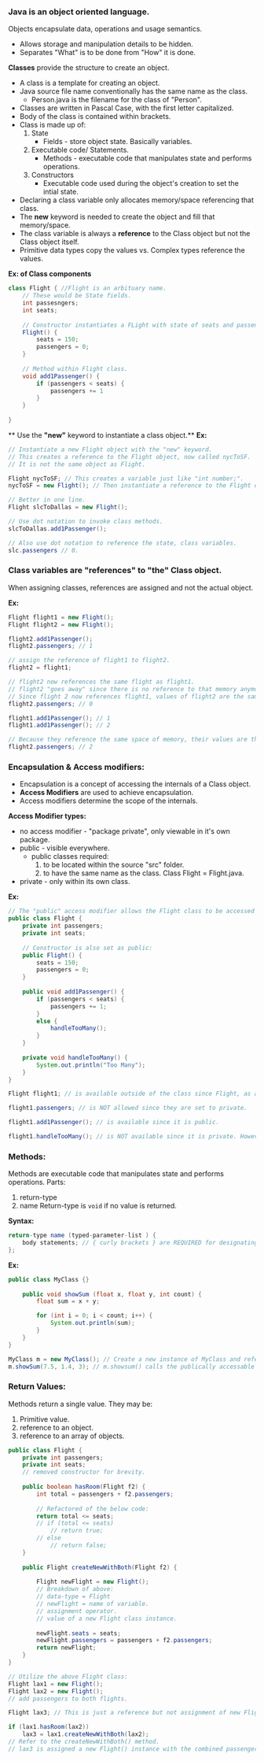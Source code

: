 ### Java is an object oriented language.

Objects encapsulate data, operations and usage semantics.
* Allows storage and manipulation details to be hidden.
* Separates "What" is to be done from "How" it is done.

**Classes** provide the structure to create an object.
* A class is a template for creating an object.
* Java source file name conventionally has the same name as the class.
	* Person.java is the filename for the class of "Person".
* Classes are written in Pascal Case, with the first letter capitalized.
* Body of the class is contained within brackets.
* Class is made up of:
	1. State
		* Fields - store object state. Basically variables.
	2. Executable code/ Statements.
		* Methods - executable code that manipulates state and performs operations.
	3. Constructors
	 	* Executable code used during the object's creation to set the intial state.
* Declaring a class variable only allocates memory/space referencing that class.
* The **new** keyword is needed to create the object and fill that memory/space.
* The class variable is always a **reference** to the Class object but not the Class object itself.
* Primitive data types copy the values vs. Complex types reference the values.

**Ex: of Class components**
```Java
class Flight { //Flight is an arbituary name. 
	// These would be State fields.
	int passesngers;
	int seats;
	
	// Constructor instantiates a FLight with state of seats and passenger count.
	Flight() {
		seats = 150;
		passengers = 0;
	}
	
	// Method within Flight class.
	void add1Passenger() {
		if (passengers < seats) {
			passengers += 1
		}
	}
	
}
```

** Use the **"new"** keyword to instantiate a class object.**
**Ex:**
```Java
// Instantiate a new Flight object with the "new" keyword.
// This creates a reference to the Flight object, now called nycToSF.
// It is not the same object as Flight.

Flight nycToSF; // This creates a variable just like "int number;".
nycToSF = new Flight(); // Then instantiate a reference to the Flight object using "()" and assign to the variable.

// Better in one line.
Flight slcToDallas = new Flight();

// Use dot notation to invoke class methods.
slcToDallas.add1Passenger();

// Also use dot notation to reference the state, class variables.
slc.passengers // 0.
```

### Class variables are **"references"** to "the" Class object.
When assigning classes, references are assigned and not the actual object.

**Ex:**
```Java
Flight flight1 = new Flight();
Flight flight2 = new Flight();

flight2.add1Passenger();
flight2.passengers; // 1

// assign the reference of flight1 to flight2.
flight2 = flight1;

// flight2 now references the same flight as flight1.
// flight2 "goes away" since there is no reference to that memory anymore.
// Since flight 2 now references flight1, values of flight2 are the same as flight1. They are two variables referencing the same object. 
flight2.passengers; // 0

flight1.add1Passenger(); // 1
flight1.add1Passenger(); // 2

// Because they reference the same space of memory, their values are the same.
flight2.passengers; // 2

```

### Encapsulation & Access modifiers:
* Encapsulation is a concept of accessing the internals of a Class object.
* **Access Modifiers** are used to achieve encapsulation.
* Access modifiers determine the scope of the internals.

**Access Modifier types:**
* no access modifier - "package private", only viewable in it's own package.
* public - visible everywhere.
	* public classes required:
		1. to be located within the source "src" folder.
		2. to have the same name as the class. Class Flight = Flight.java.
* private - only within its own class.

**Ex:**
```Java
// The "public" access modifier allows the Flight class to be accessed anywhere.
public class Flight {
	private int passengers;
	private int seats;
	
	// Constructor is also set as public:
	public Flight() {
		seats = 150;
		passengers = 0;
	}
	
	public void add1Passenger() {
		if (passengers < seats) {
			passengers += 1;
		}
		else {
			handleTooMany();
		}
	}
	
	private void handleTooMany() {
		System.out.println("Too Many");
	}
}

Flight flight1; // is available outside of the class since Flight, as a class, is public.

flight1.passengers; // is NOT allowed since they are set to private.

flight1.add1Passenger(); // is available since it is public.

flight1.handleTooMany(); // is NOT available since it is private. However, in case there are too many passengers, add1Passenger() is able to access handleToMany() since add1Passenger is inside of the class.
```

### Methods:
Methods are executable code that manipulates state and performs operations.
Parts:
1. return-type
2. name
Return-type is `void` if no value is returned.

**Syntax:**
```Java
return-type name (typed-parameter-list ) {
	body statements; // { curly brackets } are REQUIRED for designating method statements.
};
```

**Ex:**
```Java
public class MyClass {}
	
	public void showSum (float x, float y, int count) {
		float sum = x + y;

		for (int i = 0; i < count; i++) {
			System.out.println(sum);
		}
	}
}

MyClass m = new MyClass(); // Create a new instance of MyClass and reference it with memory name m. 
m.showSum(7.5, 1.4, 3); // m.showsum() calls the publically accessable showSum() method with parameters. Result is 8.9 8.9 8.9.
```

### Return Values:
Methods return a single value. They may be:
1. Primitive value.
2. reference to an object.
3. reference to an array of objects.

```Java
public class Flight {
	private int passengers;
	private int seats;
	// removed constructor for brevity.
	
	public boolean hasRoom(Flight f2) {
		int total = passengers + f2.passengers;
		
		// Refactored of the below code:
		return total <= seats;
		// if (total <= seats)
			// return true;
		// else
			// return false;	
	}
	
	public Flight createNewWithBoth(Flight f2) {
		
		Flight newFlight = new Flight();
		// Breakdown of above:
		// data-type = Flight
		// newFlight = name of variable.
		// assignment operator.
		// value of a new Flight class instance.
		
		newFlight.seats = seats;
		newFlight.passengers = passengers + f2.passengers;
		return newFlight;		
	}
}

// Utilize the above Flight class:
Flight lax1 = new Flight();
Flight lax2 = new Flight();
// add passengers to both flights.

Flight lax3; // This is just a reference but not assignment of new Flight(). 	

if (lax1.hasRoom(lax2))
	lax3 = lax1.createNewWithBoth(lax2);
// Refer to the createNewWithBoth() method.
// lax3 is assigned a new Flight() instance with the combined passengers of lax1 & lax2.
```